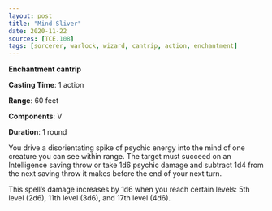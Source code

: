 ```yaml
---
layout: post
title: "Mind Sliver"
date: 2020-11-22
sources: [TCE.108]
tags: [sorcerer, warlock, wizard, cantrip, action, enchantment]
---
```


**Enchantment cantrip**

**Casting Time**: 1 action

**Range**: 60 feet

**Components**: V

**Duration**: 1 round

You drive a disorientating spike of psychic energy into the mind of one creature you can see within range. The target must succeed on an Intelligence saving throw or take 1d6 psychic damage and subtract 1d4 from the next saving throw it makes before the end of your next turn.

This spell’s damage increases by 1d6 when you reach certain levels: 5th level (2d6), 11th level (3d6), and 17th level (4d6).
